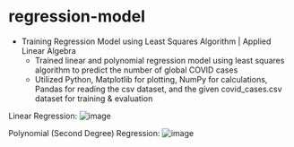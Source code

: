 # regression-model

* Training Regression Model using Least Squares Algorithm | Applied Linear Algebra
  * Trained linear and polynomial regression model using least squares algorithm to predict the number of global COVID cases
  * Utilized Python, Matplotlib for plotting, NumPy for calculations, Pandas for reading the csv dataset, and the given covid_cases.csv dataset for training & evaluation

Linear Regression:
![image](https://github.com/amirbelbasi/regression-model/assets/58425120/9ceb9390-f8d6-42a5-90c4-523a0f875d1d)

Polynomial (Second Degree) Regression:
![image](https://github.com/amirbelbasi/regression-model/assets/58425120/25736b7f-6da3-4db7-9021-33df322aec81)
